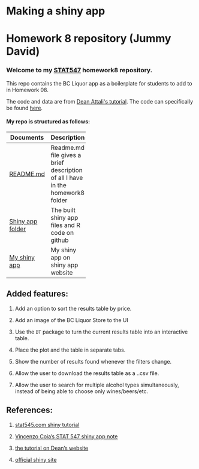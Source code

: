 Making a shiny app
===================
Homework 8 repository (Jummy David)
===================================

### Welcome to my [STAT547](https://github.com/STAT545-UBC) homework8 repository.

This repo contains the BC Liquor app as a boilerplate for students to add to in Homework 08.

The code and data are from [Dean Attali's tutorial](https://deanattali.com/blog/building-shiny-apps-tutorial). The code can specifically be found [here](https://deanattali.com/blog/building-shiny-apps-tutorial/#12-final-shiny-app-code).


#### My repo is structured as follows:

<table style="width:42%;">
<colgroup>
<col width="23%" />
<col width="18%" />
</colgroup>
<thead>
<tr class="header">
<th><strong>Documents</strong></th>
<th><strong>Description</strong></th>
</tr>
</thead>
<tbody>
<tr class="odd">
<td><a href="https://github.com/STAT545-UBC-students/hw08-funkedavid82/blob/master/README.md">README.md</a></td>
<td>Readme.md file gives a brief description of all I have in the homework8 folder</td>
</tr>
<tr class="even">
<td><a href="https://github.com/STAT545-UBC-students/hw08-funkedavid82/tree/master/bcl">Shiny app folder</a></td>
<td>The built shiny app files and R code on github</td>
</tr>
<tr class="odd">
<td><a href="https://funkedavid82.shinyapps.io/bcld">My shiny app</a></td>
<td>My shiny app on shiny app website</td>
</tr>
</tbody>
</table>

## Added features:

1. Add an option to sort the results table by price.

2. Add an image of the BC Liquor Store to the UI

3. Use the `DT` package to turn the current results table into an interactive table. 

4. Place the plot and the table in separate tabs.

5. Show the number of results found whenever the filters change.

6. Allow the user to download the results table as a ..csv file. 

7. Allow the user to search for multiple alcohol types simultaneously, instead of being able to choose only          wines/beers/etc. 





## References:

1.  [ stat545.com shiny tutorial](http://stat545.com/shiny01_activity.html)

2.  [Vincenzo Coia’s STAT 547 shiny app note](http://stat545.com/Classroom/notes/cm107.nb.html#reactivity)

3.  [ the tutorial on Dean’s website](https://deanattali.com/blog/building-shiny-apps-tutorial/)

4.  [official shiny site](https://shiny.rstudio.com/)